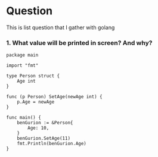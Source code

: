 # Question
This is list question that I gather with golang

### 1. What value will be printed in screen? And why?
```
package main

import "fmt"

type Person struct {
	Age int
}

func (p Person) SetAge(newAge int) {
	p.Age = newAge
}

func main() {
	benGurion := &Person{
		Age: 10,
	}
	benGurion.SetAge(11)
	fmt.Println(benGurion.Age)
}
```


